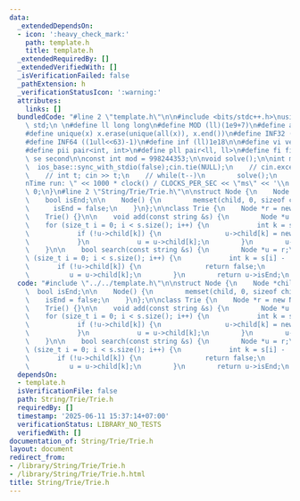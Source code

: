 ```yaml
---
data:
  _extendedDependsOn:
  - icon: ':heavy_check_mark:'
    path: template.h
    title: template.h
  _extendedRequiredBy: []
  _extendedVerifiedWith: []
  _isVerificationFailed: false
  _pathExtension: h
  _verificationStatusIcon: ':warning:'
  attributes:
    links: []
  bundledCode: "#line 2 \"template.h\"\n\n#include <bits/stdc++.h>\nusing namespace\
    \ std;\n \n#define ll long long\n#define MOD (ll)(1e9+7)\n#define all(x) (x).begin(),(x).end()\n\
    #define unique(x) x.erase(unique(all(x)), x.end())\n#define INF32 ((1ull<<31)-1)\n\
    #define INF64 ((1ull<<63)-1)\n#define inf (ll)1e18\n\n#define vi vector<int>\n\
    #define pii pair<int, int>\n#define pll pair<ll, ll>\n#define fi first\n#define\
    \ se second\n\nconst int mod = 998244353;\n\nvoid solve();\n\nint main(){\n  \
    \  ios_base::sync_with_stdio(false);cin.tie(NULL);\n    // cin.exceptions(cin.failbit);\n\
    \    // int t; cin >> t;\n    // while(t--)\n        solve();\n    cerr << \"\\\
    nTime run: \" << 1000 * clock() / CLOCKS_PER_SEC << \"ms\" << '\\n';\n    return\
    \ 0;\n}\n#line 2 \"String/Trie/Trie.h\"\n\nstruct Node {\n    Node *child[26];\n\
    \    bool isEnd;\n\n    Node() {\n        memset(child, 0, sizeof child);\n  \
    \      isEnd = false;\n    }\n};\n\nclass Trie {\n    Node *r = new Node();\n\n\
    \    Trie() {}\n\n    void add(const string &s) {\n        Node *u = r;\n    \
    \    for (size_t i = 0; i < s.size(); i++) {\n            int k = s[i] - 'a';\n\
    \            if (!u->child[k]) {\n                u->child[k] = new Node();\n\
    \            }\n            u = u->child[k];\n        }\n        u->isEnd = true;\n\
    \    }\n\n    bool search(const string &s) {\n        Node *u = r;\n        for\
    \ (size_t i = 0; i < s.size(); i++) {\n            int k = s[i] - 'a';\n     \
    \       if (!u->child[k]) {\n                return false;\n            }\n  \
    \          u = u->child[k];\n        }\n        return u->isEnd;\n    }\n};\n"
  code: "#include \"../../template.h\"\n\nstruct Node {\n    Node *child[26];\n  \
    \  bool isEnd;\n\n    Node() {\n        memset(child, 0, sizeof child);\n    \
    \    isEnd = false;\n    }\n};\n\nclass Trie {\n    Node *r = new Node();\n\n\
    \    Trie() {}\n\n    void add(const string &s) {\n        Node *u = r;\n    \
    \    for (size_t i = 0; i < s.size(); i++) {\n            int k = s[i] - 'a';\n\
    \            if (!u->child[k]) {\n                u->child[k] = new Node();\n\
    \            }\n            u = u->child[k];\n        }\n        u->isEnd = true;\n\
    \    }\n\n    bool search(const string &s) {\n        Node *u = r;\n        for\
    \ (size_t i = 0; i < s.size(); i++) {\n            int k = s[i] - 'a';\n     \
    \       if (!u->child[k]) {\n                return false;\n            }\n  \
    \          u = u->child[k];\n        }\n        return u->isEnd;\n    }\n};"
  dependsOn:
  - template.h
  isVerificationFile: false
  path: String/Trie/Trie.h
  requiredBy: []
  timestamp: '2025-06-11 15:37:14+07:00'
  verificationStatus: LIBRARY_NO_TESTS
  verifiedWith: []
documentation_of: String/Trie/Trie.h
layout: document
redirect_from:
- /library/String/Trie/Trie.h
- /library/String/Trie/Trie.h.html
title: String/Trie/Trie.h
---
```

